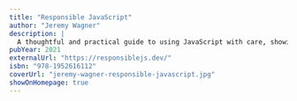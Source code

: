 ```yaml
---
title: "Responsible JavaScript"
author: "Jeremy Wagner"
description: |
  A thoughtful and practical guide to using JavaScript with care, showing developers how to embrace progressive enhancement, boost performance, reduce load times, and build inclusive, resilient web experiences that prioritize user needs over convenience.
pubYear: 2021
externalUrl: "https://responsiblejs.dev/"
isbn: "978-1952616112"
coverUrl: "jeremy-wagner-responsible-javascript.jpg"
showOnHomepage: true
---
```

